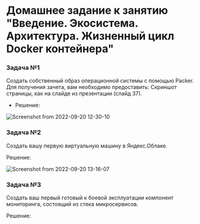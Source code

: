# Домашнее задание к занятию "Введение. Экосистема. Архитектура. Жизненный цикл Docker контейнера"


### Задача №1

Создать собственный образ операционной системы с помощью Packer.
Для получения зачета, вам необходимо предоставить:
Скриншот страницы, как на слайде из презентации (слайд 37).

* Решение:

![Screenshot from 2022-09-20 12-30-10](https://user-images.githubusercontent.com/92155007/191210241-4be1ee81-6802-46f5-8e34-8914b1ffe6f7.png)

### Задача №2

Создать вашу первую виртуальную машину в Яндекс.Облаке.

Решение:

 ![Screenshot from 2022-09-20 13-16-07](https://user-images.githubusercontent.com/92155007/191219320-3086dc51-ce6d-49ea-904c-48968bce3148.png)


### Задача №3

Создать ваш первый готовый к боевой эксплуатации компонент мониторинга, состоящий из стека микросервисов.

Решение:


